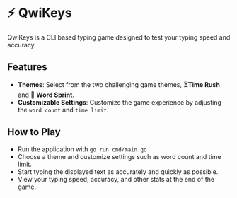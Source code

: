 # ⚡ QwiKeys

QwiKeys is a CLI based typing game designed to test your typing speed and accuracy.

## Features

- **Themes**: Select from the two challenging game themes, ⏳**Time Rush** and 🔡 **Word Sprint**.
- **Customizable Settings**: Customize the game experience by adjusting the `word count` and `time limit`.

## How to Play

- Run the application with `go run cmd/main.go`
- Choose a theme and customize settings such as word count and time limit.
- Start typing the displayed text as accurately and quickly as possible.
- View your typing speed, accuracy, and other stats at the end of the game.
